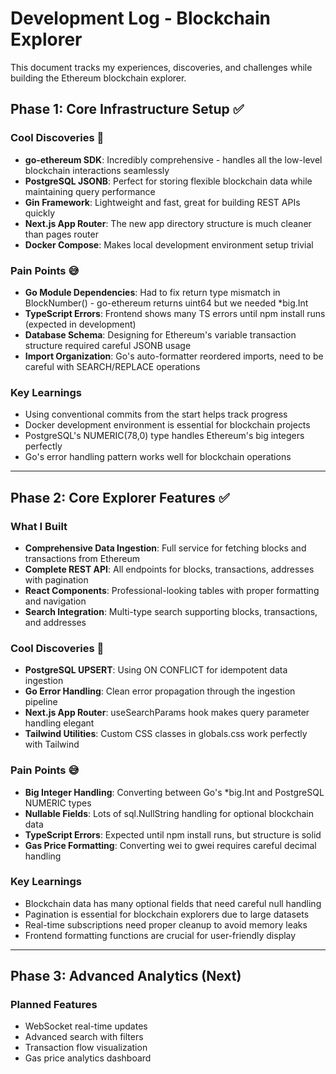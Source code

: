 # Development Log - Blockchain Explorer

This document tracks my experiences, discoveries, and challenges while building the Ethereum blockchain explorer.

## Phase 1: Core Infrastructure Setup ✅

### Cool Discoveries 🚀
- **go-ethereum SDK**: Incredibly comprehensive - handles all the low-level blockchain interactions seamlessly
- **PostgreSQL JSONB**: Perfect for storing flexible blockchain data while maintaining query performance
- **Gin Framework**: Lightweight and fast, great for building REST APIs quickly
- **Next.js App Router**: The new app directory structure is much cleaner than pages router
- **Docker Compose**: Makes local development environment setup trivial

### Pain Points 😅
- **Go Module Dependencies**: Had to fix return type mismatch in BlockNumber() - go-ethereum returns uint64 but we needed *big.Int
- **TypeScript Errors**: Frontend shows many TS errors until npm install runs (expected in development)
- **Database Schema**: Designing for Ethereum's variable transaction structure required careful JSONB usage
- **Import Organization**: Go's auto-formatter reordered imports, need to be careful with SEARCH/REPLACE operations

### Key Learnings
- Using conventional commits from the start helps track progress
- Docker development environment is essential for blockchain projects
- PostgreSQL's NUMERIC(78,0) type handles Ethereum's big integers perfectly
- Go's error handling pattern works well for blockchain operations

---

## Phase 2: Core Explorer Features ✅

### What I Built
- **Comprehensive Data Ingestion**: Full service for fetching blocks and transactions from Ethereum
- **Complete REST API**: All endpoints for blocks, transactions, addresses with pagination
- **React Components**: Professional-looking tables with proper formatting and navigation
- **Search Integration**: Multi-type search supporting blocks, transactions, and addresses

### Cool Discoveries 🚀
- **PostgreSQL UPSERT**: Using ON CONFLICT for idempotent data ingestion
- **Go Error Handling**: Clean error propagation through the ingestion pipeline
- **Next.js App Router**: useSearchParams hook makes query parameter handling elegant
- **Tailwind Utilities**: Custom CSS classes in globals.css work perfectly with Tailwind

### Pain Points 😅
- **Big Integer Handling**: Converting between Go's *big.Int and PostgreSQL NUMERIC types
- **Nullable Fields**: Lots of sql.NullString handling for optional blockchain data
- **TypeScript Errors**: Expected until npm install runs, but structure is solid
- **Gas Price Formatting**: Converting wei to gwei requires careful decimal handling

### Key Learnings
- Blockchain data has many optional fields that need careful null handling
- Pagination is essential for blockchain explorers due to large datasets
- Real-time subscriptions need proper cleanup to avoid memory leaks
- Frontend formatting functions are crucial for user-friendly display

---

## Phase 3: Advanced Analytics (Next)

### Planned Features
- WebSocket real-time updates
- Advanced search with filters
- Transaction flow visualization
- Gas price analytics dashboard
